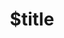 ---
title: $title
second_title: Aspose.HTML per riferimento API .NET
description: $description
type: docs
weight: $weight
url: /it/net/$ref/
---